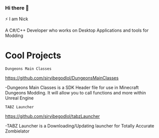 ### Hi there 👋

⚡ I am Nick

A C#/C++ Developer who works on Desktop Applications and tools for Modding

# Cool Projects

```
Dungeons Main Classes
```
https://github.com/sirvibegodlol/DungeonsMainClasses

-Dungeons Main Classes is a SDK Header file for use in Minecraft Dungeons Modding. It will allow you to call functions and more within Unreal Engine


```
TABZ Launcher
```
https://github.com/sirvibegodlol/tabzLauncher

-TABZ Launcher is a Downloading/Updating launcher for Totally Accurate Zombielator
